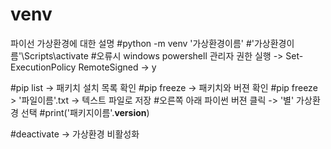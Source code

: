 # venv
파이선 가상환경에 대한 설명
#python -m venv '가상환경이름'
#'가상환경이름'\Scripts\activate
#오류시 windows powershell 관리자 권한 실행 -> Set-ExecutionPolicy RemoteSigned -> y



#pip list -> 패키치 설치 목록 확인 
#pip freeze -> 패키치와 버젼 확인
#pip freeze > '파일이름'.txt  -> 텍스트 파일로 저장 
#오른쪽 아래 파이썬 버젼 클릭 -> '별' 가상환경 선택
#print('패키지이름'.__version__)



#deactivate -> 가상환경 비활성화 
